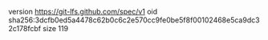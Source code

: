 version https://git-lfs.github.com/spec/v1
oid sha256:3dcfb0ed5a4478c62b0c6c2e570cc9fe0be5f8f00102468e5ca9dc32c178fcbf
size 119
